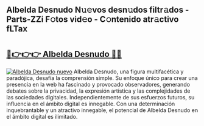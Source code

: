 ## Albelda Desnudo N𝚞𝚎vos desn𝚞dos filtr𝚊dos - Parts-ZZi F𝚘tos vid𝚎o - C𝚘ntenido atr𝚊ctivo fLTax

# <h2><a href="http://mbcvnoe.tromn.icu/?c=Albelda+Desnudo">🔗👉👉👉 Albelda Desnudo 🔗🔗</a></h2>

[![Albelda Desnudo nuevo](https://i.imgur.com/pEAQMta.gif)](http://mbcvnoe.tromn.icu/?c=Albelda+Desnudo)
Albelda Desnudo, una figura multifacética y paradójica, desafía la comprensión simple. Su enfoque único para crear una presencia en la web ha fascinado y provocado observadores, generando debates sobre la privacidad, la expresión artística y las complejidades de las sociedades digitales. Independientemente de sus esfuerzos futuros, su influencia en el ámbito digital es innegable. Con una determinación inquebrantable y un atractivo innegable, el potencial de Albelda Desnudo en el ámbito digital es ilimitado.
